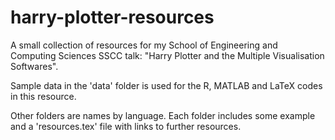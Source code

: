 # harry-plotter-resources
A small collection of resources for my School of Engineering and Computing Sciences SSCC talk: "Harry Plotter and the Multiple Visualisation Softwares".

Sample data in the 'data' folder is used for the R, MATLAB and LaTeX codes in this resource.

Other folders are names by language. Each folder includes some example and a 'resources.tex' file with links to further resources.
